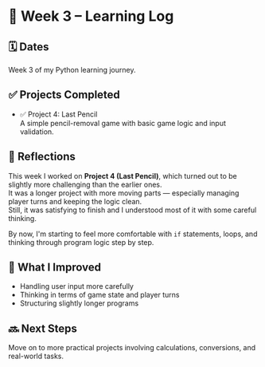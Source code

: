 # 📓 Week 3 – Learning Log

## 🗓️ Dates
Week 3 of my Python learning journey.

## ✅ Projects Completed
- ✅ Project 4: Last Pencil  
  A simple pencil-removal game with basic game logic and input validation.

## 💭 Reflections

This week I worked on **Project 4 (Last Pencil)**, which turned out to be slightly more challenging than the earlier ones.  
It was a longer project with more moving parts — especially managing player turns and keeping the logic clean.  
Still, it was satisfying to finish and I understood most of it with some careful thinking.

By now, I'm starting to feel more comfortable with `if` statements, loops, and thinking through program logic step by step.

## 🧠 What I Improved

- Handling user input more carefully
- Thinking in terms of game state and player turns
- Structuring slightly longer programs

## 🔜 Next Steps

Move on to more practical projects involving calculations, conversions, and real-world tasks.